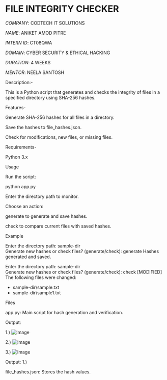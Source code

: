 # FILE INTEGRITY CHECKER 

*COMPANY*: CODTECH IT SOLUTIONS

*NAME*: ANIKET AMOD PITRE

*INTERN ID*: CT08QWA

*DOMAIN*: CYBER SECURITY & ETHICAL HACKING

*DURATION*: 4 WEEKS

*MENTOR*: NEELA SANTOSH

Description:-

This is a Python script that generates and checks the integrity of files in a specified directory using SHA-256 hashes.

Features- 

Generate SHA-256 hashes for all files in a directory.

Save the hashes to file_hashes.json.

Check for modifications, new files, or missing files.

Requirements-

Python 3.x

Usage

Run the script:

python app.py



Enter the directory path to monitor.

Choose an action:

generate to generate and save hashes.

check to compare current files with saved hashes.

Example

Enter the directory path: sample-dir\
Generate new hashes or check files? (generate/check): generate
Hashes generated and saved.

Enter the directory path: sample-dir\
Generate new hashes or check files? (generate/check): check
[MODIFIED] The following files were changed:
 - sample-dir\sample.txt
 - sample-dir\sample1.txt

Files

app.py: Main script for hash generation and verification.




Output: 

1.) ![Image](https://github.com/user-attachments/assets/9f228a47-aa51-4af7-9557-6fbf51f83e48)

2.) ![Image](https://github.com/user-attachments/assets/c31f0031-0d9a-4ffa-a972-b473b3bf4e67)

3.) ![Image](https://github.com/user-attachments/assets/2d355c27-4945-4070-853c-b4908beda08d)


















Output: 
1.) 

file_hashes.json: Stores the hash values.



